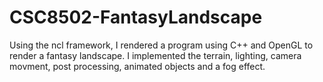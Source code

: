 # CSC8502-FantasyLandscape

Using the ncl framework, I rendered a program using C++ and OpenGL to render a fantasy landscape. I implemented the terrain, lighting, camera movment, post processing, animated objects and a fog effect.
